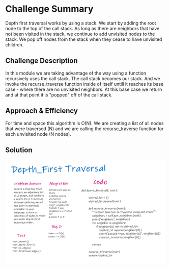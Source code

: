# Challenge Summary
Depth first traversal works by using a stack. We start by adding the root node to the top of the call stack. As long as there are neighbors that have not been visited in the stack, we continue to add unvisited nodes to the stack. We pop off nodes from the stack when they cease to have unvisited children.



## Challenge Description


In this module we are taking advantage of the way using a function recursively uses the call stack. The call stack becomes our stack. And we invoke the recurse_traverse function inside of itself untill it reaches its base case - where there are no unvisited neighbors. At this base case we return and at that point it is "popped" off of the call stack.


## Approach & Efficiency


For time and space this algorithm is O(N). We are creating a list of all nodes that were traversed (N) and we are calling the recurse_traverse function for each unvisited node (N nodes).

## Solution
<img src="../../../assests/depth_first_graph.png">